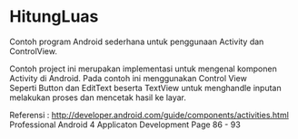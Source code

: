 # HitungLuas
Contoh program Android sederhana untuk penggunaan Activity dan ControlView. 

Contoh project ini merupakan implementasi untuk mengenal komponen Activity di Android. Pada contoh ini menggunakan Control View<br>
Seperti Button dan EditText beserta TextView untuk menghandle inputan melakukan proses dan mencetak hasil ke layar. 


Referensi : http://developer.android.com/guide/components/activities.html<br>
Professional Android 4 Applicaton Development Page 86 - 93
